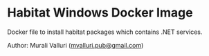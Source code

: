 # Habitat Windows Docker Image

Docker file to install habitat packages which contains .NET services.


Author: Murali Valluri (mvalluri.pub@gmail.com)
